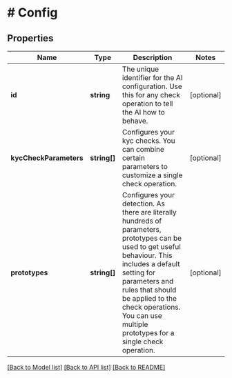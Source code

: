# # Config

## Properties

Name | Type | Description | Notes
------------ | ------------- | ------------- | -------------
**id** | **string** | The unique identifier for the AI configuration. Use this for any check operation to tell the AI how to behave. | [optional]
**kycCheckParameters** | **string[]** | Configures your kyc checks. You can combine certain parameters to customize a single check operation. | [optional]
**prototypes** | **string[]** | Configures your detection. As there are literally hundreds of parameters, prototypes can be used to get useful behaviour. This includes a default setting for parameters and rules that should be applied to the check operations. You can use multiple prototypes for a single check operation. | [optional]

[[Back to Model list]](../../README.md#models) [[Back to API list]](../../README.md#endpoints) [[Back to README]](../../README.md)
